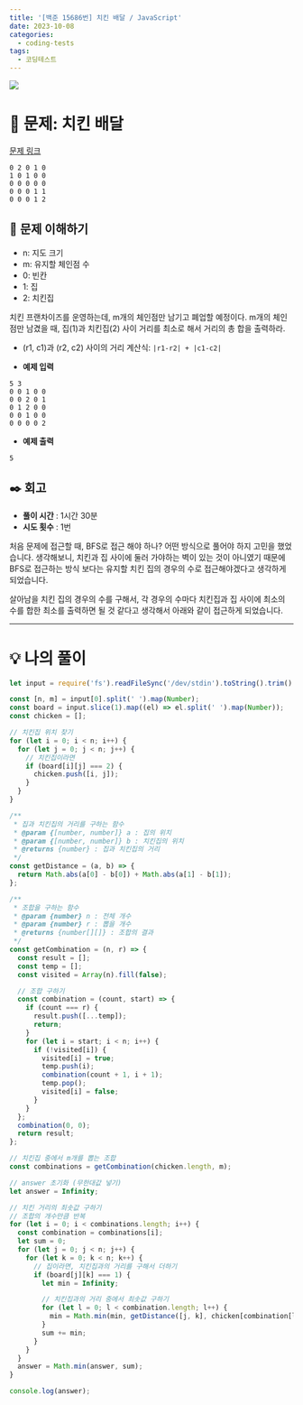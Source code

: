 ```yaml
---
title: '[백준 15686번] 치킨 배달 / JavaScript'
date: 2023-10-08
categories:
  - coding-tests
tags:
  - 코딩테스트
---
```


![](https://velog.velcdn.com/images/gusdh2/post/7e3117af-14b0-45b0-ba4e-037601c9a055/image.png)

# 📝 문제: 치킨 배달

[문제 링크](https://www.acmicpc.net/problem/15686)

```
0 2 0 1 0
1 0 1 0 0
0 0 0 0 0
0 0 0 1 1
0 0 0 1 2
```

## 🎯 문제 이해하기

- n: 지도 크기
- m: 유지할 체인점 수
- 0: 빈칸
- 1: 집
- 2: 치킨집

치킨 프랜차이즈를 운영하는데, m개의 체인점만 남기고 폐업할 예정이다. m개의 체인점만 남겼을 때, 집(1)과 치킨집(2) 사이 거리를 최소로 해서 거리의 총 합을 출력하라.

- (r1, c1)과 (r2, c2) 사이의 거리 계산식: `|r1-r2| + |c1-c2|`

- **예제 입력**

```
5 3
0 0 1 0 0
0 0 2 0 1
0 1 2 0 0
0 0 1 0 0
0 0 0 0 2
```

- **예제 출력**

```
5
```

## ✒️ 회고

- **풀이 시간** : 1시간 30분
- **시도 횟수** : 1번

처음 문제에 접근할 때, BFS로 접근 해야 하나? 어떤 방식으로 풀어야 하지 고민을 했었습니다. 생각해보니, 치킨과 집 사이에 둘러 가야하는 벽이 있는 것이 아니였기 때문에 BFS로 접근하는 방식 보다는 유지할 치킨 집의 경우의 수로 접근해야겠다고 생각하게 되었습니다.

살아남을 치킨 집의 경우의 수를 구해서, 각 경우의 수마다 치킨집과 집 사이에 최소의 수를 합한 최소를 출력하면 될 것 같다고 생각해서 아래와 같이 접근하게 되었습니다.

---

# 💡 나의 풀이

```js
let input = require('fs').readFileSync('/dev/stdin').toString().trim().split('\n');

const [n, m] = input[0].split(' ').map(Number);
const board = input.slice(1).map((el) => el.split(' ').map(Number));
const chicken = [];

// 치킨집 위치 찾기
for (let i = 0; i < n; i++) {
  for (let j = 0; j < n; j++) {
    // 치킨집이라면
    if (board[i][j] === 2) {
      chicken.push([i, j]);
    }
  }
}

/**
 * 집과 치킨집의 거리를 구하는 함수
 * @param {[number, number]} a : 집의 위치
 * @param {[number, number]} b : 치킨집의 위치
 * @returns {number} : 집과 치킨집의 거리
 */
const getDistance = (a, b) => {
  return Math.abs(a[0] - b[0]) + Math.abs(a[1] - b[1]);
};

/**
 * 조합을 구하는 함수
 * @param {number} n : 전체 개수
 * @param {number} r : 뽑을 개수
 * @returns {number[][]} : 조합의 결과
 */
const getCombination = (n, r) => {
  const result = [];
  const temp = [];
  const visited = Array(n).fill(false);

  // 조합 구하기
  const combination = (count, start) => {
    if (count === r) {
      result.push([...temp]);
      return;
    }
    for (let i = start; i < n; i++) {
      if (!visited[i]) {
        visited[i] = true;
        temp.push(i);
        combination(count + 1, i + 1);
        temp.pop();
        visited[i] = false;
      }
    }
  };
  combination(0, 0);
  return result;
};

// 치킨집 중에서 m개를 뽑는 조합
const combinations = getCombination(chicken.length, m);

// answer 초기화 (무한대값 넣기)
let answer = Infinity;

// 치킨 거리의 최솟값 구하기
// 조합의 개수만큼 반복
for (let i = 0; i < combinations.length; i++) {
  const combination = combinations[i];
  let sum = 0;
  for (let j = 0; j < n; j++) {
    for (let k = 0; k < n; k++) {
      // 집이라면, 치킨집과의 거리를 구해서 더하기
      if (board[j][k] === 1) {
        let min = Infinity;

        // 치킨집과의 거리 중에서 최솟값 구하기
        for (let l = 0; l < combination.length; l++) {
          min = Math.min(min, getDistance([j, k], chicken[combination[l]]));
        }
        sum += min;
      }
    }
  }
  answer = Math.min(answer, sum);
}

console.log(answer);
```
